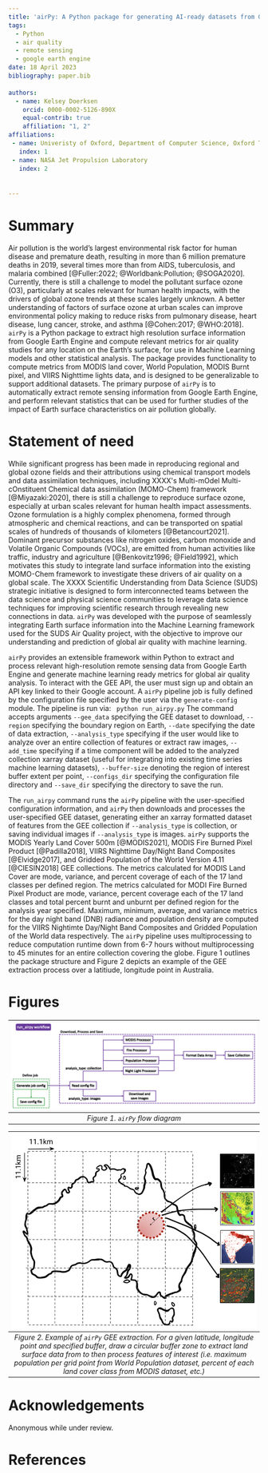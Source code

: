 ```yaml
---
title: 'airPy: A Python package for generating AI-ready datasets from Google Earth Engine for air quality studies'
tags:
  - Python
  - air quality
  - remote sensing
  - google earth engine
date: 18 April 2023
bibliography: paper.bib

authors:
  - name: Kelsey Doerksen
    orcid: 0000-0002-5126-890X
    equal-contrib: true
    affiliation: "1, 2"
affiliations:
 - name: Univeristy of Oxford, Department of Computer Science, Oxford Theoretical and Machine Learning Group
   index: 1
 - name: NASA Jet Propulsion Laboratory
   index: 2


---
```


# Summary

Air pollution is the world’s largest environmental risk factor for human disease and premature death, resulting in more than 6 million premature deaths in 2019, several times more than from AIDS, tuberculosis, and malaria combined [@Fuller:2022; @Worldbank:Pollution; @SOGA2020]. Currently, there is still a challenge to model the pollutant surface ozone (O3), particularly at scales relevant for human health impacts, with the drivers of global ozone trends at these scales largely unknown. A better understanding of factors of surface ozone at urban scales can improve environmental policy making to reduce risks from pulmonary disease, heart disease, lung cancer, stroke, and asthma [@Cohen:2017; @WHO:2018]. `airPy` is a Python package to extract high resolution surface information from Google Earth Engine and compute relevant metrics for air quality studies for any location on the Earth’s surface, for use in Machine Learning models and other statistical analysis. The package provides functionality to compute metrics from MODIS land cover, World Population, MODIS Burnt pixel, and VIIRS Nighttime lights data, and is designed to be generalizable to support additional datasets. The primary purpose of `airPy` is to automatically extract remote sensing information from Google Earth Engine, and perform relevant statistics that can be used for further studies of the impact of Earth surface characteristics on air pollution globally.

# Statement of need

While significant progress has been made in reproducing regional and global ozone fields and their attributions using chemical transport models and data assimilation techniques, including XXXX's Multi-mOdel Multi-cOnstituent Chemical data assimilation (MOMO-Chem) framework [@Miyazaki:2020], there is still a challenge to reproduce surface ozone, especially at urban scales relevant for human health impact assessments. Ozone formulation is a highly complex phenomena, formed through atmospheric and chemical reactions, and can be transported on spatial scales of hundreds of thousands of kilometers [@Betancourt2021]. Dominant precursor substances like nitrogen oxides, carbon monoxide and Volatile Organic Compounds (VOCs), are emitted from human activities like traffic, industry and agriculture [@Benkovitz1996; @Field1992], which motivates this study to integrate land surface information into the existing MOMO-Chem framework to investigate these drivers of air quality on a global scale. The XXXX Scientific Understanding from Data Science (SUDS) strategic initiative is designed to form interconnected teams between the data science and physical science communities to leverage data science techniques for improving scientific research through revealing new connections in data. `airPy` was developed with the purpose of seamlessly integrating Earth surface information into the Machine Learning framework used for the SUDS Air Quality project, with the objective to improve our understanding and prediction of global air quality with machine learning.

`airPy` provides an extensible framework within Python to extract and process relevant high-resolution remote sensing data from Google Earth Engine and generate machine learning ready metrics for global air quality analysis. To interact with the GEE API, the user must sign up and obtain an API key linked to their Google account. A `airPy` pipeline job is fully defined by the configuration file specified by the user via the `generate-config` module. The pipeline is run via: ` python run_airpy.py`  The command accepts arguments `--gee_data` specifying the GEE dataset to download, `--region` specifying the boundary region on Earth, `--date` specifying the date of data extraction, `--analysis_type` specifying if the user would like to analyze over an entire collection of features or extract raw images, `--add_time` specifying if a time component will be added to the analyzed collection xarray dataset (useful for integrating into existing time series machine learning datasets), `--buffer-size` denoting the region of interest buffer extent per point, `--configs_dir` specifying the configuration file directory and `--save_dir` specifying the directory to save the run.

The `run_airpy` command runs the `airPy` pipeline with the user-specified configuration information, and `airPy` then downloads and processes the user-specified GEE dataset, generating either an xarray formatted dataset of features from the GEE collection if `--analysis_type` is collection, or saving individual images if `--analysis_type` is images. `airPy` supports the MODIS Yearly Land Cover 500m [@MODIS2021], MODIS Fire Burned Pixel Product [@Padilla2018], VIIRS Nighttime Day/Night Band Composites [@Elvidge2017], and Gridded Population of the World Version 4.11 [@CIESIN2018] GEE collections. The metrics calculated for MODIS Land Cover are mode, variance, and percent coverage of each of the 17 land classes per defined region. The metrics calculated for MODI Fire Burned Pixel Product are mode, variance, percent coverage each of the 17 land classes and total percent burnt and unburnt per defined region for the analysis year specified. Maximum, minimum, average, and variance metrics for the day night band (DNB) radiance and population density are computed for the VIIRS Nightimte Day/Night Band Composites and Gridded Population of the World data respectively. The `airPy` pipeline uses multiprocessing to reduce computation runtime down from 6-7 hours without multiprocessing to 45 minutes for an entire collection covering the globe. Figure 1 outlines the package structure and Figure 2 depicts an example of the GEE extraction process over a latitiude, longitude point in Australia.

# Figures
|![Image](../paper/figures/airpy_pipeline.png)
|:--:| 
| *Figure 1. `airPy` flow diagram* |

|![Image](../paper/figures/py-aq_all.png)
|:--:| 
| *Figure 2. Example of `airPy` GEE extraction. For a given latitude, longitude point and specified buffer, draw a circular buffer zone to extract land surface data from to then process features of interest (i.e. maximum population per grid point from World Population dataset, percent of each land cover class from MODIS dataset, etc.)* |

# Acknowledgements
Anonymous while under review.

# References
